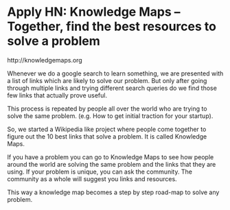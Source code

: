 # Apply HN: Knowledge Maps – Together, find the best resources to solve a problem

http:&#x2F;&#x2F;knowledgemaps.org<p>Whenever we do a google search to learn something, we are presented with a list of links which are likely to solve our problem. But only after going through multiple links and trying different search queries do we find those few links that actually prove useful.<p>This process is repeated by people all over the world who are trying to solve the same problem. (e.g. How to get initial traction for your startup).<p>So, we started a Wikipedia like project where people come together to figure out the 10 best links that solve a problem. It is called Knowledge Maps.<p>If you have a problem you can go to Knowledge Maps to see how people around the world are solving the same problem and the links that they are using. If your problem is unique, you can ask the community. The community as a whole will suggest you links and resources.<p>This way a knowledge map becomes a step by step road-map to solve any problem.
